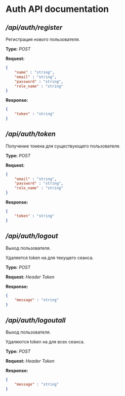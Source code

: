 # Auth API documentation

## */api/auth/register*
Регистрация нового пользователя.

**Type:** *POST*

**Request:**
```json
{
    "name" : "string",
    "email" : "string",
    "password" : "string",
    "role_name" : "string"
}
```
**Response:**

```json
{
    "token" : "string"
}
```
## */api/auth/token*
Получение токена для существующего пользователя.

**Type:** *POST*

**Request:**
```json
{
    "email" : "string",
    "password" : "string",
    "role_name" : "string"
}
```

**Response:**
```json
{
    "token" : "string"
}
```

## */api/auth/logout*
Выход пользователя.

Удаляется token на для текущего сеанса.

**Type:** *POST*

**Request:**
*Header Token*

**Response:**
```json
{
    "message" : "string"
}
```

## */api/auth/logoutall*
Выход пользователя.

Удаляются token на для всех сеанса.

**Type:** *POST*

**Request:**
*Header Token*

**Response:**
```json
{
    "message" : "string"
}
```
